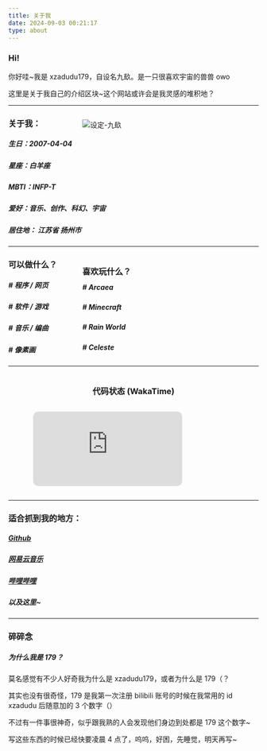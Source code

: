 ```yaml
---
title: 关于我
date: 2024-09-03 00:21:17
type: about
---
```


<style>

    .primary {
        color: var(--primary-color);
    }

    .midcontent {
        /* width: 100%; */
        display: flex;
        Justify-content: center;
    }

</style>

### Hi!

你好哇~我是 xzadudu179，自设名九镹。是一只很喜欢宇宙的兽兽 owo

这里是关于我自己的介绍区块~这个网站或许会是我灵感的堆积地？

---

<div style="max-width:355px;width:100%;float:right">

![设定-九镹](https://s2.loli.net/2024/09/05/kwFvhPiGECUxOZ6.png)

</div>

### 关于我：

##### 生日：<font class="primary">2007</font><font class="primary">-04</font><font class="primary">-04</font>

##### 星座：<font class="primary">白羊座</font>

##### MBTI：<font class="primary">INFP-T</font>

##### 爱好：<font class="primary">音乐、创作、科幻、宇宙</font>

##### 居住地： <font class="primary">江苏省 扬州市</font>

---

<div style="max-width:355px;width:100%;float:right;">

### 喜欢玩什么？

<div style="margin-bottom:-8px"></div>

##### # <font class="primary">Arcaea</font>

##### # <font class="primary">Minecraft</font>

##### # <font class="primary">Rain World</font>

##### # <font class="primary">Celeste</font>

</div>

### 可以做什么？

##### # <font class="primary">程序 / 网页</font>

##### # <font class="primary">软件 / 游戏</font>

##### # <font class="primary">音乐 / 编曲</font>

##### # <font class="primary">像素画</font>

---

<div class="midcontent">

### 代码状态 (WakaTime)

</div>

<div class="midcontent">
<figure style="width:80%;"><embed src="https://wakatime.com/share/@xzadudu179/6a499d57-c43f-420b-8a7c-60ba9c175540.svg" style="border-radius:10px"></embed></figure>
</div>

---

### 适合抓到我的地方：

##### <i class="fa-regular fa-code-compare"></i> <font class="primary"> [Github](https://github.com/xzadudu179) </font>

##### <i class="fa-regular fa-music"></i> <font class="primary"> [网易云音乐](https://music.163.com/#/user/home?id=318786091) </font>

##### <i class="fa-regular fa-tv-retro"></i> <font class="primary"> [哔哩哔哩](https://space.bilibili.com/70738350) </font>

##### 以及这里~

---

### 碎碎念

##### <font class="primary">为什么我是 179？</font>

莫名感觉有不少人好奇我为什么是 xzadudu179，或者为什么是 179（？

其实也没有很奇怪，179 是我第一次注册 bilibili 账号的时候在我常用的 id xzadudu 后随意加的 3 个数字（）

不过有一件事很神奇，似乎跟我熟的人会发现他们身边到处都是 179 这个数字~

写这些东西的时候已经快要凌晨 4 点了，呜呜，好困，先睡觉，明天再写~
